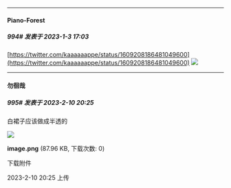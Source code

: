 

*****

####  Piano-Forest  
##### 994#       发表于 2023-1-3 17:03

[https://twitter.com/kaaaaaappe/status/1609208186481049600](https://twitter.com/kaaaaaappe/status/1609208186481049600)
<img src="https://p.sda1.dev/9/cd3d47931386828d333418d40af1550a/20230101_190427.jpg" referrerpolicy="no-referrer">

*****

####  勿徊哉  
##### 995#       发表于 2023-2-10 20:25

白裙子应该做成半透的

<img src="https://img.saraba1st.com/forum/202302/10/202525d31mgt3tmmk4kbqb.png" referrerpolicy="no-referrer">

<strong>image.png</strong> (87.96 KB, 下载次数: 0)

下载附件

2023-2-10 20:25 上传

